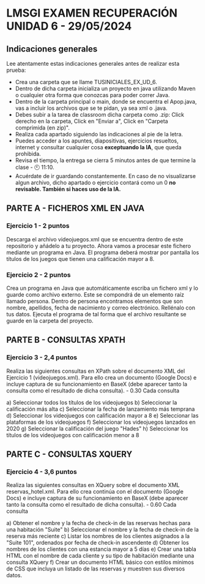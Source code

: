 # LMSGI EXAMEN RECUPERACIÓN UNIDAD 6 - 29/05/2024

## Indicaciones generales
Lee atentamente estas indicaciones generales antes de realizar esta prueba:
* Crea una carpeta que se llame TUSINICIALES_EX_UD_6.
* Dentro de dicha carpeta inicializa un proyecto en java utilizando Maven o cualquier otra forma que conozcas para poder correr Java.
* Dentro de la carpeta principal o main, donde se encuentra el Apop.java, vas a incluir los archivos que se te pidan, ya sea xml o .java.
* Debes subir a la tarea de classroom dicha carpeta como .zip: Click derecho en la carpeta, Click en "Enviar a", Click en "Carpeta comprimida (en zip)".
* Realiza cada apartado siguiendo las indicaciones al pie de la letra.
* Puedes acceder a los apuntes, diapositivas, ejercicios resueltos, internet y consultar cualquier cosa <b>exceptuando la IA</b>, que queda prohibida.
* Revisa el tiempo, la entrega se cierra 5 minutos antes de que termine la clase - 🕙 11:10.
* Acuérdate de ir guardando constantemente. En caso de no visualizarse algun archivo, dicho apartado o ejercicio contará como un 0 <b>no revisable. También si haces uso de la IA. </b>


## **PARTE A - FICHEROS XML EN JAVA**

### Ejercicio 1 - 2 puntos
Descarga el archivo videojuegos.xml que se encuentra dentro de este repositorio y añádelo a tu proyecto. Ahora vamos a procesar este fichero mediante un programa en Java. El programa deberá mostrar por pantalla los títulos de los juegos que tienen una calificación mayor a 8.

### Ejercicio 2 - 2 puntos
Crea un programa en Java que automáticamente escriba un fichero xml y lo guarde como archivo externo. Este se compondrá de un elemento raíz llamado persona. Dentro de persona encontramos elementos que son nombre, apellidos, fecha de nacimiento y correo electrónico. Rellénalo con tus datos. Ejecuta el programa de tal forma que el archivo resultante se guarde en la carpeta del proyecto.

## **PARTE B - CONSULTAS XPATH**
### Ejercicio 3 - 2,4 puntos
Realiza las siguientes consultas en XPath sobre el documento XML del Ejercicio 1 (videojuegos.xml). Para ello crea un documento (Google Docs) e incluye captura de su funcionamiento en BaseX (debe aparecer tanto la consulta como el resultado de dicha consulta). - 0.30 Cada consulta

a) Seleccionar todos los títulos de los videojuegos
b) Seleccionar la calificación más alta
c) Seleccionar la fecha de lanzamiento más temprana
d) Seleccionar los videojuegos con calificación mayor a 8
e) Seleccionar las plataformas de los videojuegos
f) Seleccionar los videojuegos lanzados en 2020
g) Seleccionar la calificación del juego "Hades"
h) Seleccionar los títulos de los videojuegos con calificación menor a 8

## **PARTE C - CONSULTAS XQUERY**
### Ejercicio 4 - 3,6 puntos
Realiza las siguientes consultas en XQuery sobre el documento XML reservas_hotel.xml. Para ello crea continúa con el documento (Google Docs) e incluye captura de su funcionamiento en BaseX (debe aparecer tanto la consulta como el resultado de dicha consulta). - 0.60 Cada consulta

a) Obtener el nombre y la fecha de check-in de las reservas hechas para una habitación "Suite"
b) Seleccionar el nombre y la fecha de check-in de la reserva más reciente
c) Listar los nombres de los clientes asignados a la "Suite 101", ordenados por fecha de check-in ascendente
d) Obtener los nombres de los clientes con una estancia mayor a 5 días
e) Crear una tabla HTML con el nombre de cada cliente y su tipo de habitación mediante una consulta XQuery
f) Crear un documento HTML básico con estilos mínimos de CSS que incluya un listado de las reservas y muestren sus diversos datos.


